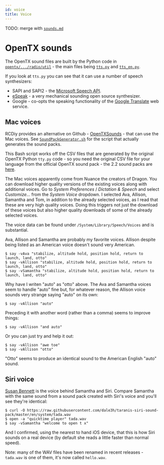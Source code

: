 ```yaml
---
id: voice
title: Voice
---
```


TODO: merge with [`sounds.md`](sounds.md)

OpenTX sounds
=============

The OpenTX sound files are built by the Python code in [`opentx/.../radio/util`](https://github.com/opentx/opentx/blob/2.2/radio/util) - the main files being [`tts.py`](https://github.com/opentx/opentx/blob/2.2/radio/util/tts.py) and [`tts_en.py`](https://github.com/opentx/opentx/blob/2.2/radio/util/tts_en.py).

If you look at `tts.py` you can see that it can use a number of speech synthesizers:

* SAPI and SAPI2 - the [Microsoft Speech API](https://en.wikipedia.org/wiki/Microsoft_Speech_API).
* [eSpeak](http://espeak.sourceforge.net/) - a very mechanical sounding open source synthesizer.
* Google - co-opts the speaking functionality of the [Google Translate](https://translate.google.com/) web service.

Mac voices
----------

RCDiy provides an alternative on Github - [OpenTXSounds](https://github.com/RCdiy/OpenTXSounds) - that can use the Mac voices. See [`SoundPackGenerator.sh`](https://github.com/RCdiy/OpenTXSounds/blob/master/Mac%20Apps%20Scripts/SoundPackGenerator.sh) for the script that actually generates the sound packs.

This Bash script works off the CSV files that are generated by the original OpenTX Python `tty.py` code - so you need the original CSV file for your language from the official OpenTX sound pack - the 2.2 sound packs are [here](http://downloads.open-tx.org/2.2/sdcard/opentx-x7/).

The Mac voices apparently come from Nuance the creators of Dragon. You can download higher quality versions of the existing voices along with additional voices.  Go to _System Preferences_ / _Dictation & Speech_ and select _Customize..._ from the _System Voice_ dropdown. I selected Ava, Allison, Samantha and Tom, in addition to the already selected voices, as I read that these are very high quality voices. Doing this triggers not just the download of these voices but also higher quality downloads of some of the already selected voices.

The voice data can be found under `/System/Library/Speech/Voices` and is substantial.

Ava, Allison and Samantha are probably my favorite voices. Allison despite being listed as an American voice doesn't sound very American.

    $ say -vAva "stabilize, altitude hold, position hold, return to launch, land, otto"
    $ say -vAllison "stabilize, altitude hold, position hold, return to launch, land, otto"
    $ say -vSamantha "stabilize, altitude hold, position hold, return to launch, land, otto"

Why have I writen "auto" as "otto" above. The Ava and Samantha voices seem to handle "auto" fine but, for whatever reason, the Allison voice sounds very strange saying "auto" on its own:

    $ say -vAllison "auto"

Preceding it with another word (rather than a comma) seems to improve things:

    $ say -vAllison "and auto"

Or you can just try and help it out:

    $ say -vAllison "awe toe"
    $ say -vAllison "otto"

"Otto" seems to produce an identical sound to the American English "auto" sound.

Siri voice
----------

[Susan Bennett](https://en.wikipedia.org/wiki/Susan_Bennett) is the voice behind Samantha and Siri. Compare Samantha with the same sound from a sound pack created with Siri's voice and you'll see they're identical:

    $ curl -O https://raw.githubusercontent.com/dale3h/taranis-siri-sound-pack/master/en/system/tada.wav
    $ open -a "quicktime player" tada.wav
    $ say -vSamantha "welcome to open t x"

And I confirmed, using the nearest to hand iOS device, that this is how Siri sounds on a real device (by default she reads a little faster than normal speed).

Note: many of the WAV files have been renamed in recent releases - `tada.wav` is one of them, it's now called `hello.wav`.
